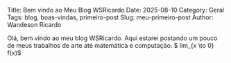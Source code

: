 Title: Bem vindo ao Meu Blog WSRicardo
Date: 2025-08-10
Category: Geral
Tags: blog, boas-vindas, primeiro-post
Slug: meu-primeiro-post
Author: Wandeson Ricardo

Olá, bem vindo ao meu blog WSRicardo. Aqui estarei postando um pouco de meus trabalhos
de arte até matemática e computação.
$ lim_{x \to 0} f(x)$

